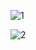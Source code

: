 ![1](D:\www\mengchenchen.github.io\img\post\1.png)

![2](D:\www\mengchenchen.github.io\img\post\2.png)